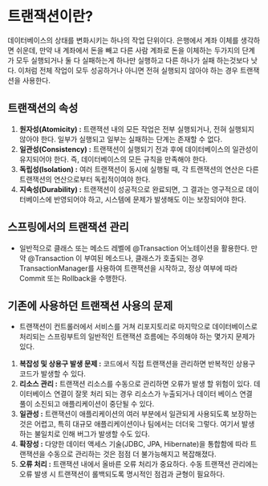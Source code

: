 # 트랜잭션이란?

데이터베이스의 상태를 변화시키는 하나의 작업 단위이다. 은행에서 계좌 이체를 생각하면 쉬운데, 만약 내 계좌에서 돈을 빼고 다른 사람 계좌로 돈을 이체하는 두가지의 단계가 모두 실행되거나 둘 다 실패하는게 하나만 실행하고 다른 하나가 실패 하는것보다 낫다. 이처럼 전체 작업이 모두 성공하거나 아니면 전혀 실행되지 않아야 하는 경우 트랜잭션을 사용한다.

## 트랜잭션의 속성

1. **원자성(Atomicity) :** 트랜잭션 내의 모든 작업은 전부 실행되거나, 전혀 실행되지 않아야 한다. 일부가 실행되고 일부는 실패하는 단계는 존재할 수 없다.
2. **일관성(Consistency) :** 트랜잭션이 실행되기 전과 후에 데이터베이스의 일관성이 유지되어야 한다. 즉, 데이터베이스의 모든 규칙을 만족해야 한다.
3. **독립성(Isolation) :** 여러 트랜잭션이 동시에 실행될 때, 각 트랜잭션의 연산은 다른 트랜잭션의 연산으로부터 독립적이여야 한다.
4. **지속성(Durability) :** 트랜잭션이 성공적으로 완료되면, 그 결과는 영구적으로 데이터베이스에 반영되어야 하고, 시스템에 문제가 발생해도 이는 보장되어야 한다.

## 스프링에서의 트랜잭션 관리

- 일반적으로 클래스 또는 메소드 레벨에 @Transaction 어노테이션을 활용한다. 만약 @Transaction 이 부여된 메소드나, 클래스가 호출되는 경우 TransactionManager를 사용하여 트랜잭션을 시작하고, 정상 여부에 따라 Commit 또는 Rollback을 수행한다.

## 기존에 사용하던 트랜잭션 사용의 문제

- 트랜잭션이 컨트롤러에서 서비스를 거쳐 리포지토리로 마지막으로 데이터베이스로 처리되는 스프링부트의 일반적인 트랜잭션 흐름에는 주의해야 하는 몇가지 문제가 있다.

1. **복잡성 및 상용구 발생 문제 :** 코드에서 직접 트랜잭션을 관리하면 반복적인 상용구 코드가 발생할 수 있다.
2. **리소스 관리 :** 트랜잭션 리소스를 수동으로 관리하면 오류가 발생 할 위험이 있다. 데이터베이스 연결이 잘못 처리 되는 경우 리소스가 누출되거나 데이터 베이스 연결 풀이 소진되고 애플리케이션이 중단될 수 있다.
3. **일관성 :** 트랜잭션이 애플리케이션의 여러 부분에서 일관되게 사용되도록 보장하는 것은 어렵고, 특히 대규모 애플리케이션이나 팀에서는 더더욱 그렇다. 여기서 발생하는 불일치로 인해 버그가 발생할 수도 있다.
4. **확장성 :** 다양한 데이터 액세스 기술(JDBC, JPA, Hibernate)을 통합함에 따라 트랜잭션을 수동으로 관리하는 것은 점점 더 불가능해지고 복잡해졌다.
5. **오류 처리 :** 트랜잭션 내에서 올바른 오류 처리가 중요하다. 수동 트랜잭션 관리에는 오류 발생 시 트랜잭션이 롤백되도록 명시적인 점검과 균형이 필요하다.
